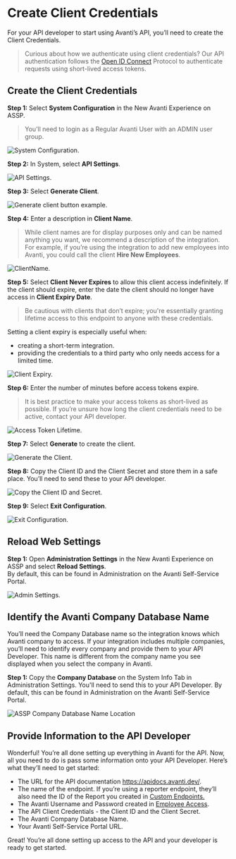 # Create Client Credentials
For your API developer to start using Avanti’s API, you’ll need to create the Client Credentials.

<!-- theme: info -->
>Curious about how we authenticate using client credentials? Our API authentication follows the [Open ID Connect](https://openid.net/connect/) Protocol to authenticate requests using short-lived access tokens.

## Create the Client Credentials

**Step 1:** Select **System Configuration** in the New Avanti Experience on ASSP. 

<!-- theme: info -->
>You’ll need to login as a Regular Avanti User with an ADMIN user group.  

![System Configuration.](../assets/images/SyConfiguration.png)

**Step 2:** In System, select **API Settings**.

![API Settings.](../assets/images/APISettings.png)


**Step 3:** Select **Generate Client**.

![Generate client button example.](../assets/images/GenerateClients.png)

**Step 4:** Enter a description in **Client Name**. 

<!-- theme: info -->
>While client names are for display purposes only and can be named anything you want, we recommend a description of the integration. 
For example, if you’re using the integration to add new employees into Avanti, you could call the client **Hire New Employees**. 

![ClientName.](../assets/images/ClientName.png)

**Step 5:** Select **Client Never Expires** to allow this client access indefinitely. If the client should expire, enter the date the client should no longer have access in **Client Expiry Date**. 

<!-- theme: info -->
>Be cautious with clients that don’t expire; you're essentially granting lifetime access to this endpoint to anyone with these credentials. 

Setting a client expiry is especially useful when:
- creating a short-term integration.
- providing the credentials to a third party who only needs access for a limited time.

![Client Expiry.](../assets/images/ClientExpiry.png)

**Step 6:** Enter the number of minutes before access tokens expire. 

<!-- theme: info -->
>It is best practice to make your access tokens as short-lived as possible. If you’re unsure how long the client credentials need to be active, contact your API developer. 

![Access Token Lifetime.](../assets/images/AccessTokenLifetime.png)

**Step 7:** Select **Generate** to create the client. 

![Generate the Client.](../assets/images/GenerateTheClient.png)

**Step 8:** Copy the Client ID and the Client Secret and store them in a safe place. You’ll need to send these to your API developer. 

![Copy the Client ID and Secret.](../assets/images/CopyClient.png)

**Step 9:** Select **Exit Configuration**. 

![Exit Configuration.](../assets/images/ExitConfig.png)

## Reload Web Settings

**Step 1:** Open **Administration Settings** in the New Avanti Experience on ASSP and select **Reload Settings**. <br>
By default, this can be found in Administration on the Avanti Self-Service Portal. 


![Admin Settings.](../assets/images/ReloadSettings.png)


## Identify the Avanti Company Database Name
You’ll need the Company Database name so the integration knows which Avanti company to access. If your integration includes multiple companies, you’ll need to identify every company and provide them to your API Developer. This name is different from the company name you see displayed when you select the company in Avanti.

**Step 1:** Copy the **Company Database** on the System Info Tab in Administration Settings. You'll need to send this to your API Developer.
By default, this can be found in Administration on the Avanti Self-Service Portal. 

![ASSP Company Database Name Location](../assets/images/CompanyDatabaseName.png)

## Provide Information to the API Developer
Wonderful! You’re all done setting up everything in Avanti for the API. Now, all you need to do is pass some information onto your API Developer. Here’s what they’ll need to get started:
- The URL for the API documentation https://apidocs.avanti.dev/. 
- The name of the endpoint. If you’re using a reporter endpoint, they’ll also need the ID of the Report you created in [Custom Endpoints.](https://avanti.stoplight.io/docs/avanti-api/ZG9jOjgxNDM2NzE-custom-endpoints)
- The Avanti Username and Password created in [Employee Access](https://avanti.stoplight.io/docs/avanti-api/ZG9jOjgxNDM2NzA-employee-access). 
- The API Client Credentials - the Client ID and the Client Secret. 
- The Avanti Company Database Name.
- Your Avanti Self-Service Portal URL.

Great! You’re all done setting up access to the API and your developer is ready to get started. 